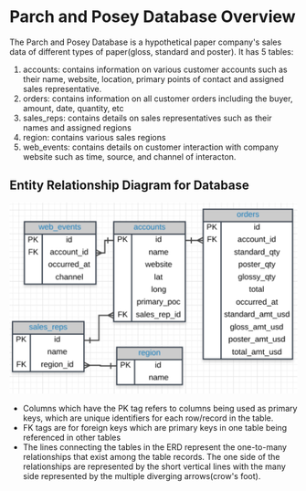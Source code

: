 # Parch and Posey Database Overview
The Parch and Posey Database is a hypothetical paper company's sales data of different types of paper(gloss, standard and poster). It has 5 tables:

1. accounts: contains information on various customer accounts such as their name, website, location, primary points of contact and assigned sales representative.
2. orders: contains information on all customer orders including the buyer, amount, date, quantity, etc
3. sales_reps: contains details on sales representatives such as their names and assigned regions
4. region: contains various sales regions
5. web_events: contains details on customer interaction with company website such as time, source, and channel of interacton.

## Entity Relationship Diagram for Database
![](imgs\erd.png)

- Columns which have the PK tag refers to columns being used as primary keys, which are unique identifiers for each row/record in the table.
- FK tags are for foreign keys which are primary keys in one table being referenced in other tables
- The lines connecting the tables in the ERD represent the one-to-many relationships that exist among the table records. The one side of the relationships are represented by the short vertical lines with the many side represented by the multiple diverging arrows(crow's foot).
